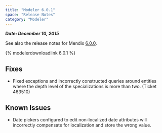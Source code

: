 ```yaml
---
title: "Modeler 6.0.1"
space: "Release Notes"
category: "Modeler"
---
```



***Date: December 10, 2015***

See also the release notes for Mendix [6.0.0](6.0.0).

{% modelerdownloadlink 6.0.1 %}

## Fixes

*   Fixed exceptions and incorrectly constructed queries around entities where the depth level of the specializations is more than two. (Ticket 463510)

## Known Issues

*   Date pickers configured to edit non-localized date attributes will incorrectly compensate for localization and store the wrong value.